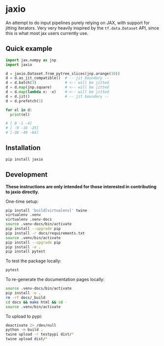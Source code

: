 # jaxio

An attempt to do input pipelines purely relying on JAX, with support for jitting iterators. Very very heavily inspired by the `tf.data.Dataset` API, since this is
what most jax users currently use.

## Quick example

```python
import jax.numpy as jnp
import jaxio

d = jaxio.Dataset.from_pytree_slices(jnp.arange(10))
d = d.as_jit_compatible()  # -- jit boundary --
d = d.batch(3)             # <-- will be jitted
d = d.map(jnp.square)      # <-- will be jitted
d = d.map(lambda x: -x)    # <-- will be jitted
d = d.jit()                # -- jit boundary --
d = d.prefetch(1)

for el in d:
  print(el)

# [ 0 -1 -4]
# [ -9 -16 -25]
# [-36 -49 -64]
```

## Installation

```bash
pip install jaxio
```

## Development

**These instructions are only intended for those interested in contributing to jaxio directly.**

One-time setup:

```bash
pip install 'build[virtualenv]' twine
virtualenv .venv
virtualenv .venv-docs
source .venv-docs/bin/activate
pip install --upgrade pip
pip install -r docs/requirements.txt
source .venv/bin/activate
pip install --upgrade pip
pip install -e .
pip install pytest
```

To test the package locally:

```bash
pytest
```

To re-generate the documentation pages locally:

```bash
source .venv-docs/bin/activate
pip install -e .
rm -rf docs/_build
cd docs && make html && cd -
source .venv/bin/activate
```

To upload to pypi:

```bash
deactivate 2> /dev/null
python -m build .
twine upload -r testpypi dist/*
twine upload dist/*
```
